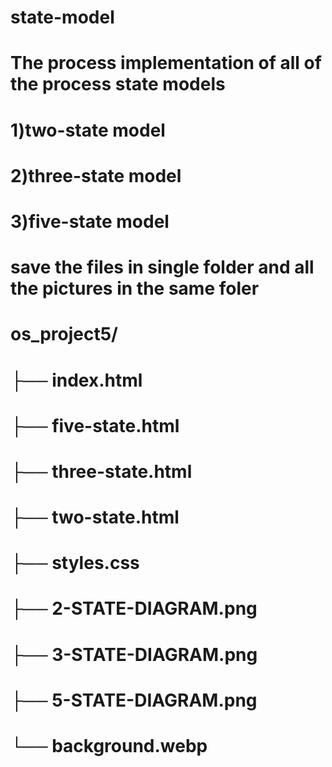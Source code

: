 # state-model
# The process implementation of all of the process state models
# 1)two-state model
# 2)three-state model
# 3)five-state model
# save the files in single folder and all the pictures in the same foler 
# os_project5/
# ├── index.html
# ├── five-state.html
# ├── three-state.html
# ├── two-state.html
# ├── styles.css
# ├── 2-STATE-DIAGRAM.png
# ├── 3-STATE-DIAGRAM.png
# ├── 5-STATE-DIAGRAM.png
# └── background.webp
